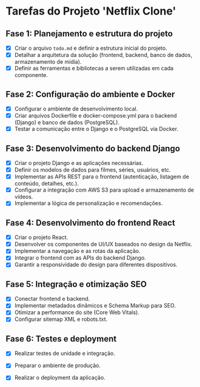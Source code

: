 # Tarefas do Projeto 'Netflix Clone'

## Fase 1: Planejamento e estrutura do projeto
- [x] Criar o arquivo `todo.md` e definir a estrutura inicial do projeto.
- [x] Detalhar a arquitetura da solução (frontend, backend, banco de dados, armazenamento de mídia).
- [x] Definir as ferramentas e bibliotecas a serem utilizadas em cada componente.

## Fase 2: Configuração do ambiente e Docker
- [x] Configurar o ambiente de desenvolvimento local.
- [x] Criar arquivos Dockerfile e docker-compose.yml para o backend (Django) e banco de dados (PostgreSQL).
- [x] Testar a comunicação entre o Django e o PostgreSQL via Docker.

## Fase 3: Desenvolvimento do backend Django
- [x] Criar o projeto Django e as aplicações necessárias.
- [x] Definir os modelos de dados para filmes, séries, usuários, etc.
- [x] Implementar as APIs REST para o frontend (autenticação, listagem de conteúdo, detalhes, etc.).
- [x] Configurar a integração com AWS S3 para upload e armazenamento de vídeos.
- [x] Implementar a lógica de personalização e recomendações.

## Fase 4: Desenvolvimento do frontend React
- [x] Criar o projeto React.
- [x] Desenvolver os componentes de UI/UX baseados no design da Netflix.
- [x] Implementar a navegação e as rotas da aplicação.
- [x] Integrar o frontend com as APIs do backend Django.
- [x] Garantir a responsividade do design para diferentes dispositivos.

## Fase 5: Integração e otimização SEO
- [x] Conectar frontend e backend.
- [x] Implementar metadados dinâmicos e Schema Markup para SEO.
- [x] Otimizar a performance do site (Core Web Vitals).
- [x] Configurar sitemap XML e robots.txt.

## Fase 6: Testes e deployment
- [x] Realizar testes de unidade e integração.
- [x] Preparar o ambiente de produção.
- [x] Realizar o deployment da aplicação.


